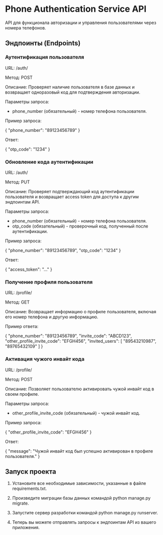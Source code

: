 # Phone Authentication Service API

API для функционала авторизации и управления пользователями через номера телефонов.

## Эндпоинты (Endpoints)

### Аутентификация пользователя

URL: /auth/

Метод: POST

Описание: Проверяет наличие пользователя в базе данных и возвращает одноразовый код для подтверждения авторизации.

Параметры запроса:
- phone_number (обязательный) - номер телефона пользователя.

Пример запроса:

{
    "phone_number": "89123456789"
}

Ответ:

{
    "otp_code": "1234"
}

### Обновление кода аутентификации

URL: /auth/

Метод: PUT

Описание: Проверяет подтверждающий код аутентификации пользователя и возвращает access token для доступа к другим эндпоинтам API.

Параметры запроса:
- phone_number (обязательный) - номер телефона пользователя.
- otp_code (обязательный) - проверочный код, полученный после аутентификации.

Пример запроса:

{
    "phone_number": "89123456789",
    "otp_code": "1234"
}

Ответ:

{
    "access_token": "..."
}

### Получение профиля пользователя

URL: /profile/

Метод: GET

Описание: Возвращает информацию о профиле пользователя, включая его номер телефона и другую информацию.

Пример ответа:

{
    "phone_number": "89123456789",
    "invite_code": "ABCD123",
    "other_profile_invite_code": "EFGH456",
    "invited_users": [
        "89543210987",
        "89765432109"
    ]
}

### Активация чужого инвайт кода

URL: /profile/

Метод: POST

Описание: Позволяет пользователю активировать чужой инвайт код в своем профиле.

Параметры запроса:
- other_profile_invite_code (обязательный) - чужой инвайт код.

Пример запроса:

{
    "other_profile_invite_code": "EFGH456"
}

Ответ:

{
    "message": "Чужой инвайт код был успешно активирован в профиле пользователя."
}

## Запуск проекта

1. Установите все необходимые зависимости, указанные в файле requirements.txt.

2. Произведите миграции базы данных командой python manage.py migrate.

3. Запустите сервер разработки командой python manage.py runserver.

4. Теперь вы можете отправлять запросы к эндпоинтам API из вашего приложения.